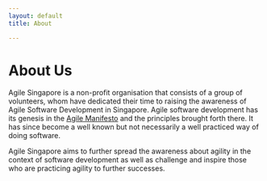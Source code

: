 ```yaml
---
layout: default
title: About 

---
```


<div class="about">
  <div class="container text-center">
    <h1 class="page-header">About Us</h1>
    <div class="row">
      <div class="col-md-1">
      </div>
      <div class="col-md-10 text-left">
          <p>Agile Singapore is a non-profit organisation that consists of a group of volunteers, whom have dedicated their time to raising the awareness of Agile Software Development in Singapore. Agile software development has its genesis in the <a href="http://agilemanifesto.org" target="_blank">Agile Manifesto</a> and the principles brought forth there. It has since become a well known but not necessarily a well practiced way of doing software.</p>
          <p>Agile Singapore aims to further spread the awareness about agility in the context of software development as well as challenge and inspire those who are practicing agility to further successes.</p>
      </div>
    </div>
  </div>
</div>

